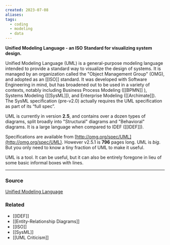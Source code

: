 ```yaml
---
created: 2023-07-08
aliases: 
tags:
  - coding
  - modeling
  - data
---
```

**Unified Modeling Language - an ISO Standard for visualizing system design.**

Unified Modeling Language (UML) is a general-purpose modeling language intended to provide a standard way to visualize the design of systems. It is managed by an organization called the "Object Management Group" (OMG), and adopted as an [[ISO]] standard. It was developed with Software Engineering in mind, but has broadened out to be used in a variety of contexts, notably including Business Process Modeling ([[BPMN]] ), Systems Modeling ([[SysML]]), and Enterprise Modeling ([[Archimate]]). The SysML specification (pre-v2.0) actually requires the UML specification as part of its “full spec”.

UML is currently in version **2.5**, and contains over a dozen types of diagrams, split broadly into "Structural" diagrams and "Behavioral" diagrams. It is a large language when compared to IDEF ([[IDEF]]).

Specifications are available from [http://omg.org/spec/UML](http://omg.org/spec/UML). However v2.5.1 is **796** pages long. UML is *big*. But you only need to know a tiny fraction of UML to make it useful.

UML is a tool. It can be useful, but it can also be entirely foregone in lieu of some basic informal boxes with lines.

---
### Source

[Unified Modeling Language](https://en.wikipedia.org/wiki/Unified_Modeling_Language)

### Related
- [[IDEF]] 
- [[Entity-Relationship Diagrams]] 
- [[ISO]] 
- [[SysML]] 
- [[UML Criticism]]